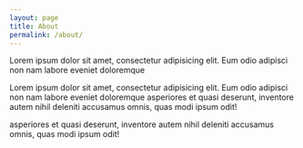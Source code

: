 ```yaml
---
layout: page
title: About
permalink: /about/
---
```


Lorem ipsum dolor sit amet, consectetur adipisicing elit. Eum odio adipisci non nam labore eveniet doloremque

Lorem ipsum dolor sit amet, consectetur adipisicing elit. Eum odio adipisci non nam labore eveniet doloremque asperiores et quasi deserunt, inventore autem nihil deleniti accusamus omnis, quas modi ipsum odit!

asperiores et quasi deserunt, inventore autem nihil deleniti accusamus omnis, quas modi ipsum odit!